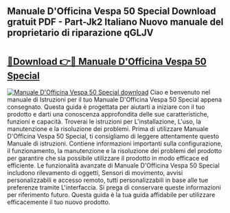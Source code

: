 ## Manuale D'Officina Vespa 50 Special Download gratuit PDF - Part-Jk2 Italiano Nuovo manuale del proprietario di riparazione qGLJV

# <h2><a href="http://dfduas0.blite.top/?on=Manuale+D%27Officina+Vespa+50+Special">🔗Download 👉🔴 Manuale D'Officina Vespa 50 Special</a></h2>

[![Manuale D'Officina Vespa 50 Special download](https://i.imgur.com/lujVjoI.png)](http://dfduas0.blite.top/?on=Manuale+D%27Officina+Vespa+50+Special)
Ciao e benvenuto nel manuale di Istruzioni per il tuo Manuale D'Officina Vespa 50 Special appena consegnato. Questa guida è progettata per aiutarti a iniziare con il tuo prodotto e darti una conoscenza approfondita delle sue caratteristiche, funzioni e capacità. Troverai le istruzioni per L'installazione, L'uso, la manutenzione e la risoluzione dei problemi. Prima di utilizzare Manuale D'Officina Vespa 50 Special, ti consigliamo di leggere attentamente questo Manuale di istruzioni. Contiene informazioni importanti sulla configurazione, il funzionamento, la manutenzione e la risoluzione dei problemi del prodotto per garantire che sia possibile utilizzare il prodotto in modo efficace ed efficiente. Le funzionalità avanzate di Manuale D'Officina Vespa 50 Special includono rilevamento di oggetti, Sensori di movimento, avvisi personalizzabili e accesso remoto, tutti personalizzabili in base alle tue preferenze tramite L'interfaccia. Si prega di conservare queste informazioni per riferimento futuro. Questa guida è la tua guida affidabile per utilizzare efficacemente il tuo nuovo prodotto.

